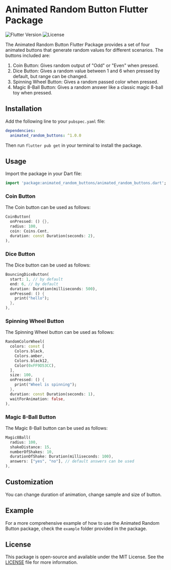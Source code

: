 # Animated Random Button Flutter Package

![Flutter Version](https://img.shields.io/badge/flutter-%5E2.0.0-blue)
![License](https://img.shields.io/badge/license-MIT-green)

The Animated Random Button Flutter Package provides a set of four animated buttons that generate random values for different scenarios. The buttons included are:

1. Coin Button: Gives random output of "Odd" or "Even" when pressed.
2. Dice Button: Gives a random value between 1 and 6 when pressed by default, but range can be changed.
3. Spinning Wheel Button: Gives a random passed color when pressed.
4. Magic 8-Ball Button: Gives a random answer like a classic magic 8-ball toy when pressed.

## Installation

Add the following line to your `pubspec.yaml` file:

```yaml
dependencies:
  animated_random_buttons: ^1.0.0
```

Then run `flutter pub get` in your terminal to install the package.

## Usage

Import the package in your Dart file:

```dart
import 'package:animated_random_buttons/animated_random_buttons.dart';
```

### Coin Button

The Coin button can be used as follows:

```dart
CoinButton(
  onPressed: () {},
  radius: 100,
  coin: Coins.Cent,
  duration: const Duration(seconds: 2),
),
```

### Dice Button

The Dice button can be used as follows:

```dart
BouncingDiceButton(
  start: 1, // by default
  end: 6, // by default
  duration: Duration(milliseconds: 500),
  onPressed: () {
    print("hello");
  },
),
```

### Spinning Wheel Button

The Spinning Wheel button can be used as follows:

```dart
RandomColorWheel(
  colors: const [
    Colors.black,
    Colors.amber,
    Colors.black12,
    Color(0xFF9D53CC),
  ],
  size: 100,
  onPressed: () {
    print("Wheel is spinning");
  },
  duration: const Duration(seconds: 1),
  waitForAnimation: false,
),
```

### Magic 8-Ball Button

The Magic 8-Ball button can be used as follows:

```dart
Magic8Ball(
  radius: 100,
  shakeDistance: 15,
  numberOfShakes: 10,
  durationOfShake: Duration(milliseconds: 100),
  answers: ["yes", "no"], // default answers can be used
),
```

## Customization

You can change duration of animation, change sample and size of button.

## Example

For a more comprehensive example of how to use the Animated Random Button package, check the `example` folder provided in the package.

## License

This package is open-source and available under the MIT License. See the [LICENSE](LICENSE) file for more information.
